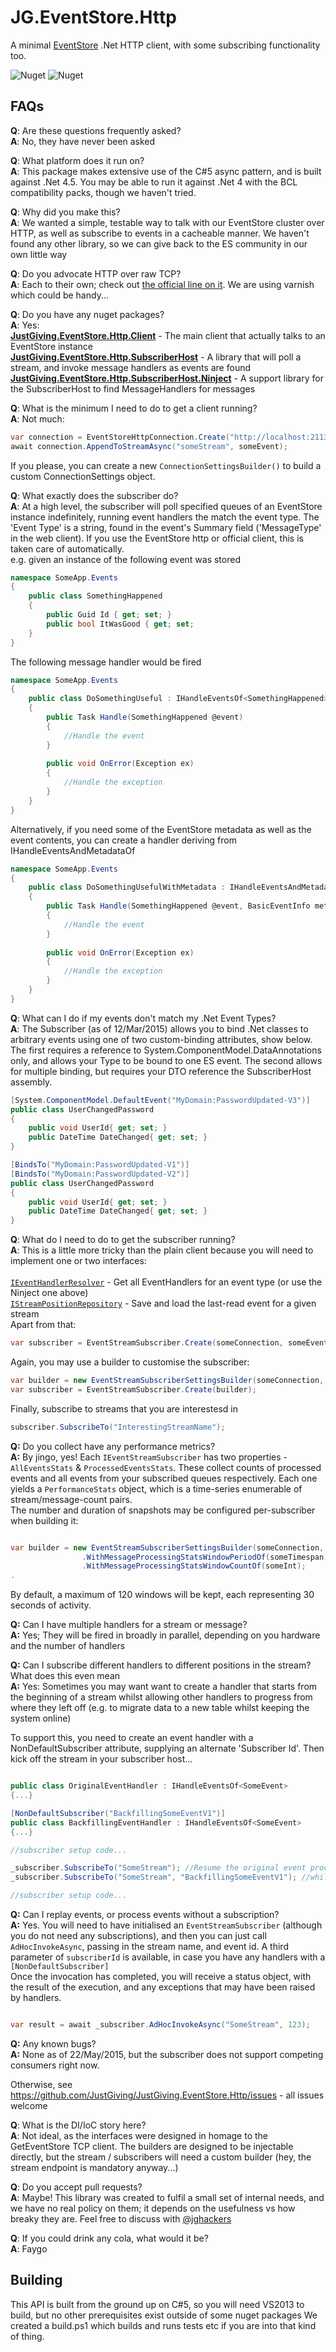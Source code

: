 JG.EventStore.Http
==================

A minimal [EventStore](http://www.geteventstore.com) .Net HTTP client, with some subscribing functionality too.

![Nuget](https://img.shields.io/nuget/dt/JustGiving.EventStore.Http.Client.svg)
![Nuget](https://img.shields.io/nuget/v/JustGiving.EventStore.Http.Client.svg)

FAQs
----

**Q**: Are these questions frequently asked?<br />
**A**: No, they have never been asked

**Q**: What platform does it run on?<br />
**A**: This package makes extensive use of the C#5 async pattern, and is built against .Net 4.5.  You may be able to run it against .Net 4 with the BCL compatibility packs, though we haven't tried.

**Q**: Why did you make this?<br />
**A**: We wanted a simple, testable way to talk with our EventStore cluster over HTTP, as well as subscribe to events in a cacheable manner.  We haven't found any other library, so we can give back to the ES community in our own little way

**Q**: Do you advocate HTTP over raw TCP?<br />
**A**: Each to their own; check out [the official line on it](http://docs.geteventstore.com/introduction/which-api/).  We are using varnish which could be handy...

**Q**: Do you have any nuget packages?<br />
**A**: Yes:<br />
    [**JustGiving.EventStore.Http.Client**](http://www.nuget.org/packages/JustGiving.EventStore.Http.Client/) - The main client that actually talks to an EventStore instance<br />
    [**JustGiving.EventStore.Http.SubscriberHost**](http://www.nuget.org/packages/JustGiving.EventStore.Http.SubscriberHost/) - A library that will poll a stream, and invoke message handlers as events are found<br />
    [**JustGiving.EventStore.Http.SubscriberHost.Ninject**](http://www.nuget.org/packages/JustGiving.EventStore.Http.SubscriberHost.Ninject/) - A support library for the SubscriberHost to find MessageHandlers for messages<br />

**Q**: What is the minimum I need to do to get a client running?<br />
**A**: Not much:
```csharp
var connection = EventStoreHttpConnection.Create("http://localhost:2113");
await connection.AppendToStreamAsync("someStream", someEvent);
```
If you please, you can create a new <code>ConnectionSettingsBuilder()</code> to build a custom ConnectionSettings object.

**Q**: What exactly does the subscriber do?<br />
**A**: At a high level, the subscriber will poll specified queues of an EventStore instance indefinitely, running event handlers the match the event type.  The 'Event Type' is a string, found in the event's Summary field ('MessageType' in the web client).  If you use the EventStore http or official client, this is taken care of automatically.
<br />e.g. given an instance of the following event was stored

```csharp
namespace SomeApp.Events
{
    public class SomethingHappened
    {
        public Guid Id { get; set; }
        public bool ItWasGood { get; set; 
    }
}
```

The following message handler would be fired

```csharp
namespace SomeApp.Events
{
    public class DoSomethingUseful : IHandleEventsOf<SomethingHappened>
    {
        public Task Handle(SomethingHappened @event)
        {
            //Handle the event
        }
        
        public void OnError(Exception ex)
        {
            //Handle the exception
        }
    }
}
```

Alternatively, if you need some of the EventStore metadata as well as the event contents, you can create a handler deriving from IHandleEventsAndMetadataOf<T>

```csharp
namespace SomeApp.Events
{
    public class DoSomethingUsefulWithMetadata : IHandleEventsAndMetadataOf<SomethingHappened>
    {
        public Task Handle(SomethingHappened @event, BasicEventInfo metadata)
        {
            //Handle the event
        }
        
        public void OnError(Exception ex)
        {
            //Handle the exception
        }
    }
}
```

**Q**: What can I do if my events don't match my .Net Event Types?<br />
**A**: The Subscriber (as of 12/Mar/2015) allows you to bind .Net classes to arbitrary events using one of two custom-binding attributes, show below.  The first requires a reference to System.ComponentModel.DataAnnotations only, and allows your Type to be bound to one ES event.  The second allows for multiple binding, but requires your DTO reference the SubscriberHost assembly.

```csharp
[System.ComponentModel.DefaultEvent("MyDomain:PasswordUpdated-V3")]
public class UserChangedPassword
{
    public void UserId{ get; set; }
    public DateTime DateChanged{ get; set; }
}
```

```csharp
[BindsTo("MyDomain:PasswordUpdated-V1")]
[BindsTo("MyDomain:PasswordUpdated-V2")]
public class UserChangedPassword
{
    public void UserId{ get; set; }
    public DateTime DateChanged{ get; set; }
}
```

**Q**: What do I need to do to get the subscriber running?<br />
**A**: This is a little more tricky than the plain client because you will need to implement one or two interfaces:<br /><br />
[<code>IEventHandlerResolver</code>](https://github.com/JustGiving/JustGiving.EventStore.Http/blob/master/src/JustGiving.EventStore.Http.SubscriberHost/IEventHandlerResolver.cs) - Get all EventHandlers for an event type (or use the Ninject one above)<br />
[<code>IStreamPositionRepository</code>](https://github.com/JustGiving/JustGiving.EventStore.Http/blob/master/src/JustGiving.EventStore.Http.SubscriberHost/IStreamPositionRepository.cs) - Save and load the last-read event for a given stream<br />
Apart from that:

```csharp
var subscriber = EventStreamSubscriber.Create(someConnection, someEventHanderResolver, someStreamPositionRepository);
```

Again, you may use a builder to customise the subscriber:

```csharp
var builder = new EventStreamSubscriberSettingsBuilder(someConnection, someEventHanderResolver, someStreamPositionRepository);
var subscriber = EventStreamSubscriber.Create(builder);
```

Finally, subscribe to streams that you are interestesd in

```csharp
subscriber.SubscribeTo("InterestingStreamName");
```

**Q:** Do you collect have any performance metrics?<br />
**A:** By jingo, yes!  Each <code>IEventStreamSubscriber</code> has two properties - <code>AllEventsStats</code> & <code>ProcessedEventsStats</code>.  These collect counts of processed events and all events from your subscribed queues respectively.  Each one yields a <code>PerformanceStats</code> object, which is a time-series enumerable of stream/message-count pairs.<br />
The number and duration of snapshots may be configured per-subscriber when building it:

```csharp

var builder = new EventStreamSubscriberSettingsBuilder(someConnection, someEventHanderResolver, someStreamPositionRepository);
                .WithMessageProcessingStatsWindowPeriodOf(someTimespan)
                .WithMessageProcessingStatsWindowCountOf(someInt);
.
```

By default, a maximum of 120 windows will be kept, each representing 30 seconds of activity.

**Q:** Can I have multiple handlers for a stream or message?<br />
**A:** Yes; They will be fired in broadly in parallel, depending on you hardware and the number of handlers

**Q:** Can I subscribe different handlers to different positions in the stream? What does this even mean<br />
**A:** Yes: Sometimes you may want want to create a handler that starts from the beginning of a stream whilst allowing other handlers to progress from where they left off (e.g. to migrate data to a new table whilst keeping the system online)

To support this, you need to create an event handler with a NonDefaultSubscriber attribute, supplying an alternate 'Subscriber Id'.  Then kick off the stream in your subscriber host...


```csharp

public class OriginalEventHandler : IHandleEventsOf<SomeEvent>
{...}

[NonDefaultSubscriber("BackfillingSomeEventV1")]
public class BackfillingEventHandler : IHandleEventsOf<SomeEvent>
{...}

//subscriber setup code...

_subscriber.SubscribeTo("SomeStream"); //Resume the original event processing to keep your current oltb db up to date
_subscriber.SubscribeTo("SomeStream", "BackfillingSomeEventV1"); //whilst kicking off a new subscription against the same stream, backfilling your new db

//subscriber setup code...

```

**Q:** Can I replay events, or process events without a subscription?<br />
**A:** Yes.  You will need to have initialised an <code>EventStreamSubscriber</code> (although you do not need any subscriptions), and then you can just call <code>AdHocInvokeAsync</code>, passing in the stream name, and event id.  A third parameter of <code>subscriberId</code> is available, in case you have any handlers with a <code>[NonDefaultSubscriber]</code><br />
    Once the invocation has completed, you will receive a status object, with the result of the execution, and any exceptions that may have been raised by handlers.

```csharp

var result = await _subscriber.AdHocInvokeAsync("SomeStream", 123);

```

**Q:** Any known bugs?<br />
**A:** None as of 22/May/2015, but the subscriber does not support competing consumers right now.

Otherwise, see https://github.com/JustGiving/JustGiving.EventStore.Http/issues - all issues welcome

**Q**: What is the DI/IoC story here?<br />
**A**: Not ideal, as the interfaces were designed in homage to the GetEventStore TCP client. The builders are designed to be injectable directly, but the stream / subscribers will need a custom builder (hey, the stream endpoint is mandatory anyway...)<br />

**Q**: Do you accept pull requests?<br />
**A**: Maybe! This library was created to fulfil a small set of internal needs, and we have no real policy on them; it depends on the usefulness vs how breaky they are.  Feel free to discuss with [@jghackers](http://www.twitter.com/jghackers)

**Q**: If you could drink any cola, what would it be?<br />
**A**: Faygo

Building
--------

This API is built from the ground up on C#5, so you will need VS2013 to build, but no other prerequisites exist outside of some nuget packages
We created a build.ps1 which builds and runs tests etc if you are into that kind of thing.
